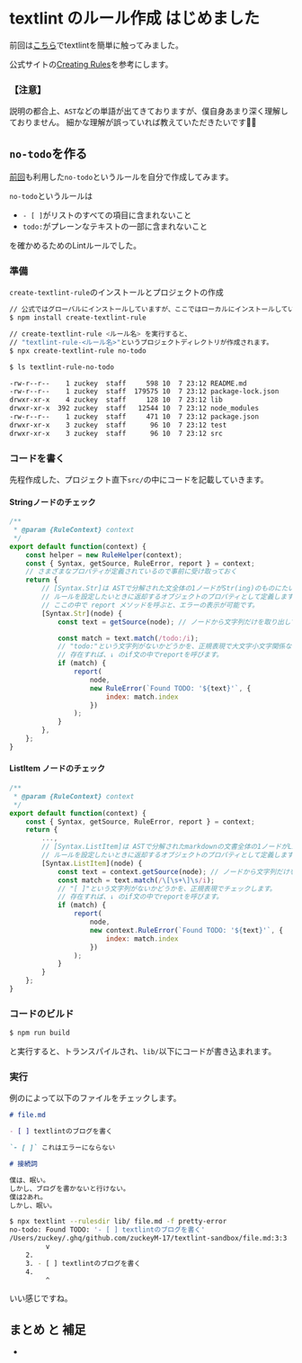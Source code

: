 # textlint のルール作成 はじめました

<a href="#prev_entry"></a>
前回は[こちら](https://blog.zuckey17.org/entry/2018/09/30/233850)でtextlintを簡単に触ってみました。

公式サイトの[Creating Rules](https://textlint.github.io/docs/rule.html)を参考にします。


### 【注意】
説明の都合上、`AST`などの単語が出てきておりますが、僕自身あまり深く理解しておりません。
細かな理解が誤っていれば教えていただきたいです🙇‍♂️

## `no-todo`を作る

[前回](#prev_entry)も利用した`no-todo`というルールを自分で作成してみます。

`no-todo`というルールは

- `- [ ]`がリストのすべての項目に含まれないこと
- `todo:`がプレーンなテキストの一部に含まれないこと

を確かめるためのLintルールでした。

### 準備

`create-textlint-rule`のインストールとプロジェクトの作成

```sh
// 公式ではグローバルにインストールしていますが、ここではローカルにインストールしています。
$ npm install create-textlint-rule

// create-textlint-rule <ルール名> を実行すると、
// "textlint-rule-<ルール名>"というプロジェクトディレクトリが作成されます。
$ npx create-textlint-rule no-todo

$ ls textlint-rule-no-todo

-rw-r--r--    1 zuckey  staff     598 10  7 23:12 README.md
-rw-r--r--    1 zuckey  staff  179575 10  7 23:12 package-lock.json
drwxr-xr-x    4 zuckey  staff     128 10  7 23:12 lib
drwxr-xr-x  392 zuckey  staff   12544 10  7 23:12 node_modules
-rw-r--r--    1 zuckey  staff     471 10  7 23:12 package.json
drwxr-xr-x    3 zuckey  staff      96 10  7 23:12 test
drwxr-xr-x    3 zuckey  staff      96 10  7 23:12 src
```

### コードを書く

先程作成した、プロジェクト直下`src/`の中にコードを記載していきます。

#### Stringノードのチェック

```javascript
/**
 * @param {RuleContext} context
 */
export default function(context) {
    const helper = new RuleHelper(context);
    const { Syntax, getSource, RuleError, report } = context;
    // さまざまなプロパティが定義されているので事前に受け取っておく
    return {
        // [Syntax.Str]は ASTで分解された文全体の1ノードがStr(ing)のものにたいして
        // ルールを設定したいときに返却するオブジェクトのプロパティとして定義します。
        // ここの中で report メソッドを呼ぶと、エラーの表示が可能です。
        [Syntax.Str](node) { 
            const text = getSource(node); // ノードから文字列だけを取り出しています。

            const match = text.match(/todo:/i);
            // "todo:"という文字列がないかどうかを、正規表現で大文字小文字関係なくチェックします。
            // 存在すれば、↓ のif文の中でreportを呼びます。
            if (match) {
                report(
                    node,
                    new RuleError(`Found TODO: '${text}'`, {
                        index: match.index
                    })
                );
            }
        },
    };
}
```

#### ListItem ノードのチェック

```javascript
/**
 * @param {RuleContext} context
 */
export default function(context) {
    const { Syntax, getSource, RuleError, report } = context;
    return {
        ...,
        // [Syntax.ListItem]は ASTで分解されたmarkdownの文書全体の1ノードがListItem(- )のものにたいして
        // ルールを設定したいときに返却するオブジェクトのプロパティとして定義します。
        [Syntax.ListItem](node) {
            const text = context.getSource(node); // ノードから文字列だけを取り出しています。
            const match = text.match(/\[\s+\]\s/i);
            // "[ ]"という文字列がないかどうかを、正規表現でチェックします。
            // 存在すれば、↓ のif文の中でreportを呼びます。
            if (match) {
                report(
                    node,
                    new context.RuleError(`Found TODO: '${text}'`, {
                        index: match.index
                    })
                );
            }
        }
    };
}
```

### コードのビルド

```sh
$ npm run build
```

と実行すると、トランスパイルされ、`lib/`以下にコードが書き込まれます。

### 実行

例のによって以下のファイルをチェックします。

```markdown
# file.md

- [ ] textlintのブログを書く

`- [ ]` これはエラーにならない

# 接続詞

僕は、眠い。
しかし、ブログを書かないと行けない。
僕は2あれ。
しかし、眠い。

```

```sh
$ npx textlint --rulesdir lib/ file.md -f pretty-error
no-todo: Found TODO: '- [ ] textlintのブログを書く'
/Users/zuckey/.ghq/github.com/zuckeyM-17/textlint-sandbox/file.md:3:3
         v
    2.
    3. - [ ] textlintのブログを書く
    4.
         ^
```


いい感じですね。

## まとめ と 補足

- 
